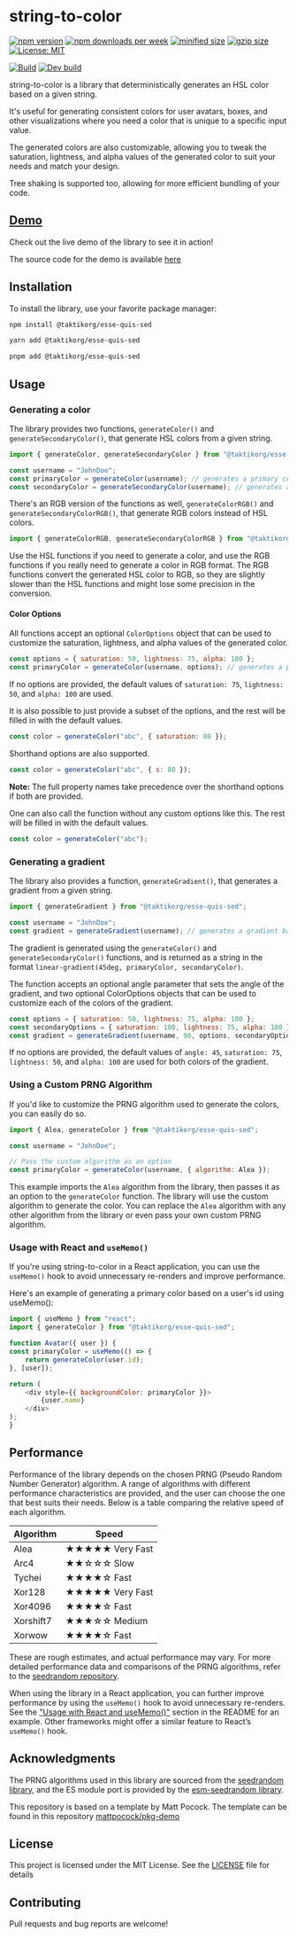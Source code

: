 # string-to-color

[![npm version](https://img.shields.io/npm/v/@taktikorg/esse-quis-sed.svg)](https://www.npmjs.com/package/@taktikorg/esse-quis-sed)
[![npm downloads per week](https://badgen.net/npm/dw/@taktikorg/esse-quis-sed)](https://www.npmjs.com/package/@taktikorg/esse-quis-sed)
[![minified size](https://badgen.net/bundlephobia/min/@taktikorg/esse-quis-sed?label=minified)](https://bundlephobia.com/result?p=@taktikorg/esse-quis-sed)
[![gzip size](https://badgen.net/bundlephobia/minzip/@taktikorg/esse-quis-sed?label=gzipped)](https://bundlephobia.com/result?p=@taktikorg/esse-quis-sed)
[![License: MIT](https://img.shields.io/badge/License-MIT-yellow.svg)](https://opensource.org/licenses/MIT)

[![Build](https://github.com/taktikorg/esse-quis-sed/actions/workflows/main.yml/badge.svg?branch=main&label=Build)](https://github.com/taktikorg/esse-quis-sed/actions/workflows/main.yml)
[![Dev build](https://github.com/taktikorg/esse-quis-sed/actions/workflows/main.yml/badge.svg?branch=dev&label=Dev%20build)](https://github.com/taktikorg/esse-quis-sed/actions/workflows/main.yml)


string-to-color is a library that deterministically generates an HSL color based on a given string.

It's useful for generating consistent colors for user avatars, boxes, and other visualizations where you need
a color that is unique to a specific input value. 

The generated colors are also customizable, allowing you to tweak the saturation, lightness, and alpha values of the generated color to suit your needs and match your design.

Tree shaking is supported too, allowing for more efficient bundling of your code.

## [Demo](https://marko19907.github.io/string-to-color-demo/)
Check out the live demo of the library to see it in action!

The source code for the demo is available [here](https://github.com/taktikorg/esse-quis-sed-demo)

## Installation

To install the library, use your favorite package manager:

```bash
npm install @taktikorg/esse-quis-sed
```

```bash
yarn add @taktikorg/esse-quis-sed
```

```bash
pnpm add @taktikorg/esse-quis-sed
```

## Usage

### Generating a color

The library provides two functions, `generateColor()` and `generateSecondaryColor()`, that generate HSL colors from a given string.

```js
import { generateColor, generateSecondaryColor } from "@taktikorg/esse-quis-sed";

const username = "JohnDoe";
const primaryColor = generateColor(username); // generates a primary color based on the username
const secondaryColor = generateSecondaryColor(username); // generates a secondary color based on the username
```

There's an RGB version of the functions as well, `generateColorRGB()` and `generateSecondaryColorRGB()`, that generate RGB colors instead of HSL colors.

```js
import { generateColorRGB, generateSecondaryColorRGB } from "@taktikorg/esse-quis-sed";
```

Use the HSL functions if you need to generate a color, and use the RGB functions if you really need to generate a color in RGB format.
The RGB functions convert the generated HSL color to RGB, so they are slightly slower than the HSL functions and might lose some precision in the conversion.

#### Color Options

All functions accept an optional `ColorOptions` object that can be used to customize the
saturation, lightness, and alpha values of the generated color.

```js
const options = { saturation: 50, lightness: 75, alpha: 100 };
const primaryColor = generateColor(username, options); // generates a primary color with custom saturation, lightness, and alpha values
```

If no options are provided, the default values of `saturation: 75`, `lightness: 50`, and `alpha: 100` are used.

It is also possible to just provide a subset of the options, and the rest will be filled in with the default values.

```js
const color = generateColor("abc", { saturation: 80 }); 
```

Shorthand options are also supported.

```js
const color = generateColor("abc", { s: 80 }); 
```

**Note:** The full property names take precedence over the shorthand options if both are provided.

One can also call the function without any custom options like this. The rest will be filled in with the default values.

```js
const color = generateColor("abc");
```

### Generating a gradient

The library also provides a function, `generateGradient()`, that generates a gradient from a given string.

```js
import { generateGradient } from "@taktikorg/esse-quis-sed";

const username = "JohnDoe";
const gradient = generateGradient(username); // generates a gradient based on the username
```

The gradient is generated using the `generateColor()` and `generateSecondaryColor()` functions, and is returned as a string in the format `linear-gradient(45deg, primaryColor, secondaryColor)`.

The function accepts an optional angle parameter that sets the angle of the gradient, and two optional ColorOptions objects that can be used to customize each of the colors of the gradient.

```js
const options = { saturation: 50, lightness: 75, alpha: 100 };
const secondaryOptions = { saturation: 100, lightness: 75, alpha: 100 };
const gradient = generateGradient(username, 90, options, secondaryOptions); // generates a gradient with custom options and a 90 degree angle
```

If no options are provided, the default values of `angle: 45`, `saturation: 75`, `lightness: 50`, and `alpha: 100` are used for both colors of the gradient.

### Using a Custom PRNG Algorithm

If you'd like to customize the PRNG algorithm used to generate the colors, you can easily do so.

```js
import { Alea, generateColor } from "@taktikorg/esse-quis-sed";

const username = "JohnDoe";

// Pass the custom algorithm as an option
const primaryColor = generateColor(username, { algorithm: Alea });
```

This example imports the `Alea` algorithm from the library, then passes it as an option to the `generateColor` function. 
The library will use the custom algorithm to generate the color. 
You can replace the `Alea` algorithm with any other algorithm from the library or even pass your own custom PRNG algorithm.


### Usage with React and `useMemo()`

If you're using string-to-color in a React application, you can use the `useMemo()` hook to avoid unnecessary re-renders and improve performance.

Here's an example of generating a primary color based on a user's id using useMemo():

```js
import { useMemo } from "react";
import { generateColor } from "@taktikorg/esse-quis-sed";

function Avatar({ user }) {
const primaryColor = useMemo(() => {
    return generateColor(user.id);
}, [user]);

return (
    <div style={{ backgroundColor: primaryColor }}>
        {user.name}
    </div>
);
}
```

## Performance

Performance of the library depends on the chosen PRNG (Pseudo Random Number Generator) algorithm. 
A range of algorithms with different performance characteristics are provided, and the user can choose the one that best suits their needs.
Below is a table comparing the relative speed of each algorithm. 

| Algorithm | Speed           |
|-----------|-----------------|
| Alea      | ★★★★★ Very Fast |
| Arc4      | ★★☆☆☆ Slow      |
| Tychei    | ★★★★☆ Fast      |
| Xor128    | ★★★★★ Very Fast |
| Xor4096   | ★★★★☆ Fast      |
| Xorshift7 | ★★★☆☆ Medium    |
| Xorwow    | ★★★★☆ Fast      |

These are rough estimates, and actual performance may vary. 
For more detailed performance data and comparisons of the PRNG algorithms, refer to the [seedrandom repository](https://github.com/davidbau/seedrandom#other-fast-prng-algorithms).

When using the library in a React application, you can further improve performance by using the `useMemo()` hook to avoid unnecessary re-renders.
See the ["Usage with React and useMemo()"](#usage-with-react-and-usememo) section in the README for an example.
Other frameworks might offer a similar feature to React’s `useMemo()` hook.

## Acknowledgments

The PRNG algorithms used in this library are sourced from the [seedrandom library](https://github.com/davidbau/seedrandom#other-fast-prng-algorithms),
and the ES module port is provided by the [esm-seedrandom library](https://github.com/shanewholloway/js-esm-seedrandom).

This repository is based on a template by Matt Pocock.
The template can be found in this repository [mattpocock/pkg-demo](https://github.com/mattpocock/pkg-demo)

## License
This project is licensed under the MIT License. See the [LICENSE](LICENSE) file for details

## Contributing
Pull requests and bug reports are welcome! 
